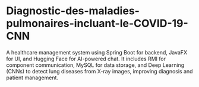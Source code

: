# Diagnostic-des-maladies-pulmonaires-incluant-le-COVID-19-CNN
A healthcare management system using Spring Boot for backend, JavaFX for UI, and Hugging Face for AI-powered chat. It includes RMI for component communication, MySQL for data storage, and Deep Learning (CNNs) to detect lung diseases from X-ray images, improving diagnosis and patient management.

